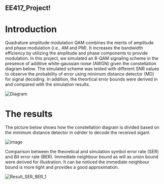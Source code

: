 ## EE417_Project!

# Introduction
Quadrature amplitude modulation QAM combines the merits of amplitude and phase modulation (i.e., AM and PM). It increases the bandwidth efficiency by utilizing the amplitude and phase components to provide modulation. In this project, we simulated an 8-QAM signaling scheme in the presence of additive white-gaussian noise (AWGN) given the constellation diagram below. The simulated scheme was tested with different SNR values to observe the probability of error using minimum distance detector (MD) for signal decoding. In addition, the theortical error bounds were derived in and compared with the simulation results.

![Diagram](https://github.com/Khalid-AlShumayri/EE417_Project/assets/53300785/94f43122-3297-43bc-85d0-f783a9394694)



# The results

The picture below shows how the constellation diagram is divided based on the minimum distance detector in odrder to decode the received siganl.

![image](https://user-images.githubusercontent.com/53300785/206704441-a956ac99-545c-4420-ac0a-95130407e8b1.png)

Comparison between the theoretical and simulation symbol error rate (SER) and Bit error rate (BER). Immediate neighbour bound as will as union bound were derived for illustration. It can be noticed the immediate neighbour bound is more tight and provides a good approximation. 

![Result_SER_BER_1](https://github.com/Khalid-AlShumayri/EE417_Project/assets/53300785/6e4a3b8b-578e-4fb9-965c-e90276497623)

